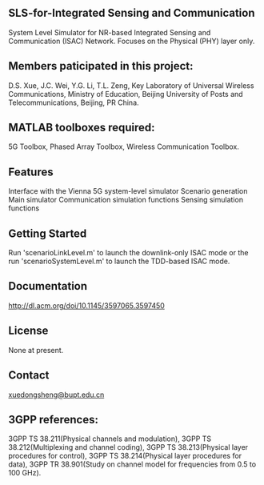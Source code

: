## SLS-for-Integrated Sensing and Communication
System Level Simulator for NR-based Integrated Sensing and Communication (ISAC) Network.
Focuses on the Physical (PHY) layer only.

## Members paticipated in this project:
D.S. Xue, J.C. Wei, Y.G. Li, T.L. Zeng, 
Key Laboratory of Universal Wireless Communications, Ministry of Education,
Beijing University of Posts and Telecommunications,
Beijing, PR China.


## MATLAB toolboxes required: 
5G Toolbox, Phased Array Toolbox, Wireless Communication Toolbox.


## Features
Interface with the Vienna 5G system-level simulator
Scenario generation
Main simulator
Communication simulation functions
Sensing simulation functions

## Getting Started
Run 'scenarioLinkLevel.m' to launch the downlink-only ISAC mode or the run 'scenarioSystemLevel.m' to launch the TDD-based ISAC mode.


## Documentation
http://dl.acm.org/doi/10.1145/3597065.3597450


## License
None at present.


## Contact
xuedongsheng@bupt.edu.cn


## 3GPP references:
3GPP TS 38.211(Physical channels and modulation), 
3GPP TS 38.212(Multiplexing and channel coding), 
3GPP TS 38.213(Physical layer procedures for control), 
3GPP TS 38.214(Physical layer procedures for data), 
3GPP TR 38.901(Study on channel model for frequencies from 0.5 to 100 GHz).
